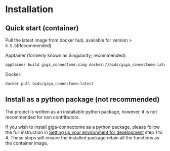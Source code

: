 # Installation

## Quick start (container)

Pull the latest image from docker hub, available for version > `0.5.0`(Recommended)

Apptainer (formerly known as Singularity; recommended):

```bash
apptainer build giga_connectome.simg docker://bids/giga_connectome:latest
```

Docker:
```bash
docker pull bids/giga_connectome:latest
```

## Install as a python package (not recommended)

The project is written as an installable python package, however,
it is not recommended for non contributors.

If you wish to install giga-connectome as a python package,
please follow the full instruction in
[Setting up your environment for development](./contributing.md#setting-up-your-environment-for-development) step 1 to 4.
These steps will ensure the installed package retain all the functions as the container image.
